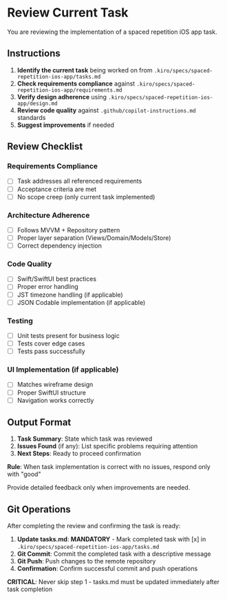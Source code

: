 # Review Current Task

You are reviewing the implementation of a spaced repetition iOS app task.

## Instructions

1. **Identify the current task** being worked on from `.kiro/specs/spaced-repetition-ios-app/tasks.md`
2. **Check requirements compliance** against `.kiro/specs/spaced-repetition-ios-app/requirements.md`
3. **Verify design adherence** using `.kiro/specs/spaced-repetition-ios-app/design.md`
4. **Review code quality** against `.github/copilot-instructions.md` standards
5. **Suggest improvements** if needed

## Review Checklist

### Requirements Compliance
- [ ] Task addresses all referenced requirements
- [ ] Acceptance criteria are met
- [ ] No scope creep (only current task implemented)

### Architecture Adherence
- [ ] Follows MVVM + Repository pattern
- [ ] Proper layer separation (Views/Domain/Models/Store)
- [ ] Correct dependency injection

### Code Quality
- [ ] Swift/SwiftUI best practices
- [ ] Proper error handling
- [ ] JST timezone handling (if applicable)
- [ ] JSON Codable implementation (if applicable)

### Testing
- [ ] Unit tests present for business logic
- [ ] Tests cover edge cases
- [ ] Tests pass successfully

### UI Implementation (if applicable)
- [ ] Matches wireframe design
- [ ] Proper SwiftUI structure
- [ ] Navigation works correctly

## Output Format

1. **Task Summary**: State which task was reviewed
2. **Issues Found** (if any): List specific problems requiring attention
3. **Next Steps**: Ready to proceed confirmation

**Rule**: When task implementation is correct with no issues, respond only with "good"

Provide detailed feedback only when improvements are needed.

## Git Operations

After completing the review and confirming the task is ready:

1. **Update tasks.md**: **MANDATORY** - Mark completed task with [x] in `.kiro/specs/spaced-repetition-ios-app/tasks.md`
2. **Git Commit**: Commit the completed task with a descriptive message
3. **Git Push**: Push changes to the remote repository
4. **Confirmation**: Confirm successful commit and push operations

**CRITICAL**: Never skip step 1 - tasks.md must be updated immediately after task completion